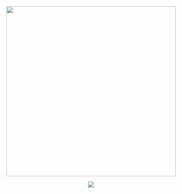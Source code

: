 <div id="header" align="center">
<a href="https://www.youtube.com/watch?v=8H2bkIL35J0">
<img src="https://files.catbox.moe/yc5ifw.png" width='450' height='450'>
</a>

<div id="header" align="center">

[![](https://spotify-github-profile.kittinanx.com/api/view?uid=rujdw0jau3a8kb1ol0vszm4l9&cover_image=true&theme=default&show_offline=false&background_color=ffffff&interchange=false&bar_color=ffffff)](https://github.com/kittinan/spotify-github-profile)
